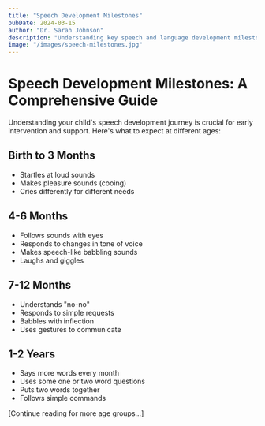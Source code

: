 ```yaml
---
title: "Speech Development Milestones"
pubDate: 2024-03-15
author: "Dr. Sarah Johnson"
description: "Understanding key speech and language development milestones from birth to age 5. Learn what to expect and when to seek professional help."
image: "/images/speech-milestones.jpg"
---
```


# Speech Development Milestones: A Comprehensive Guide

Understanding your child's speech development journey is crucial for early intervention and support. Here's what to expect at different ages:

## Birth to 3 Months
- Startles at loud sounds
- Makes pleasure sounds (cooing)
- Cries differently for different needs

## 4-6 Months
- Follows sounds with eyes
- Responds to changes in tone of voice
- Makes speech-like babbling sounds
- Laughs and giggles

## 7-12 Months
- Understands "no-no"
- Responds to simple requests
- Babbles with inflection
- Uses gestures to communicate

## 1-2 Years
- Says more words every month
- Uses some one or two word questions
- Puts two words together
- Follows simple commands

[Continue reading for more age groups...]